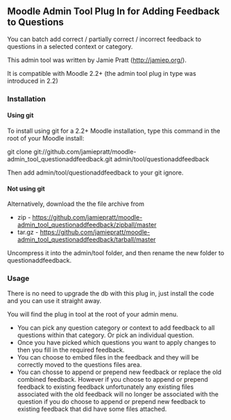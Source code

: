 Moodle Admin Tool Plug In for Adding Feedback to Questions
----------------------------------------------------------

You can batch add correct / partially correct / incorrect feedback to questions in a selected context or category.

This admin tool was written by Jamie Pratt (http://jamiep.org/).

It is compatible with Moodle 2.2+ (the admin tool plug in type was introduced in 2.2)

### Installation

#### Using git 

To install using git for a 2.2+ Moodle installation, type this command in the
root of your Moodle install:

git clone git://github.com/jamiepratt/moodle-admin_tool_questionaddfeedback.git admin/tool/questionaddfeedback

Then add admin/tool/questionaddfeedback to your git ignore.

#### Not using git 

Alternatively, download the the file archive from

* zip - https://github.com/jamiepratt/moodle-admin_tool_questionaddfeedback/zipball/master
* tar.gz - https://github.com/jamiepratt/moodle-admin_tool_questionaddfeedback/tarball/master

Uncompress it into the admin/tool folder, and then rename the new folder to questionaddfeedback.


### Usage

There is no need to upgrade the db with this plug in, just install the code and you can use it straight away.

You will find the plug in tool at the root of your admin menu.

* You can pick any question category or context to add feedback to all questions within that category. Or pick an individual
question.
* Once you have picked which questions you want to apply changes to then you fill in the required feedback.
* You can choose to embed files in the feedback and they will be correctly moved to the questions files area.
* You can chosse to append or prepend new feedback or replace the old combined feedback. However if you choose to append or prepend feedback to existing feedback
 unfortunately any existing files associated with the old feedback will no longer be associated with the question if you do choose
 to append or prepend new feedback to existing feedback that did have some files attached.
 